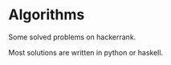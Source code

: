 # Algorithms

Some solved problems on hackerrank.

Most solutions are written in python or haskell.
